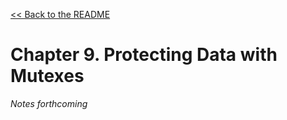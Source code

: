 [&lt;&lt; Back to the README](README.md)

# Chapter 9. Protecting Data with Mutexes

*Notes forthcoming*